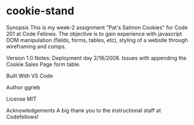 # cookie-stand

Synopsis
This is my week-2 assignment "Pat's Salmon Cookies" for Code 201 at Code Fellows.  The objective is to gain experience with javascript DOM manipulation (fields, forms, tables, etc), styling of a website through wireframing and comps.

Version 1.0 Notes: Deployment day 2/18/2008.  Issues with appending the Cookie Sales Page form table.

Built With
VS Code

Author
ggrieb

License
MIT

Acknowledgements
A big thank you to the instructional staff at Codefellows!